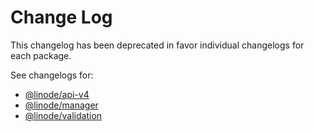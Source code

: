 # Change Log

This changelog has been deprecated in favor individual changelogs for each package.

See changelogs for:
- [@linode/api-v4](https://github.com/linode/manager/blob/master/packages/api-v4/CHANGELOG.md)
- [@linode/manager](https://github.com/linode/manager/blob/master/packages/manager/CHANGELOG.md)
- [@linode/validation](https://github.com/linode/manager/blob/master/packages/validation/CHANGELOG.md)